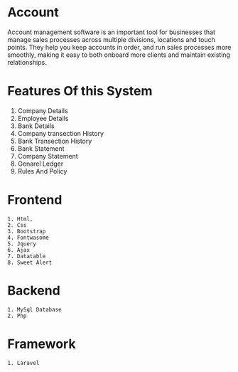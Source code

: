 # Account
Account management software is an important tool for businesses that manage sales processes across multiple divisions, locations and touch points. They help you keep accounts in order, and run sales processes more smoothly, making it easy to both onboard more clients and maintain existing relationships.

# Features Of this System
1. Company Details
2. Employee Details
3. Bank Details
4. Company transection History
5. Bank Transection History
6. Bank Statement 
7. Company Statement
8. Genarel Ledger
9. Rules And Policy

# Frontend
    1. Html,
    2. Css
    3. Bootstrap
    4. Fontwasome
    5. Jquery
    6. Ajax
    7. Datatable
    8. Sweet Alert
 
# Backend
    1. MySql Database
    2. Php
    
# Framework
    1. Laravel
